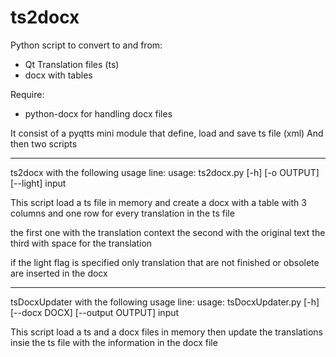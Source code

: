 ts2docx
=======

Python script to convert to and from:
 - Qt Translation files (ts)
 - docx with tables

Require:
 - python-docx for handling docx files

It consist of a pyqtts mini module that define, load and save ts file (xml)
And then two scripts

----------------------------------------------------------------------------------------

ts2docx with the following usage line:
 usage: ts2docx.py [-h] [-o OUTPUT] [--light] input

This script load a ts file in memory and create a docx
with a table with 3 columns and one row for every translation in the ts file

the first one with the translation context
the second with the original text
the third with space for the translation

if the light flag is specified only translation that are not finished or obsolete
are inserted in the docx

----------------------------------------------------------------------------------------

tsDocxUpdater with the following usage line:
 usage: tsDocxUpdater.py [-h] [--docx DOCX] [--output OUTPUT] input
 
This script load a ts and a docx files in memory
then update the translations insie the ts file with the information in the docx file



